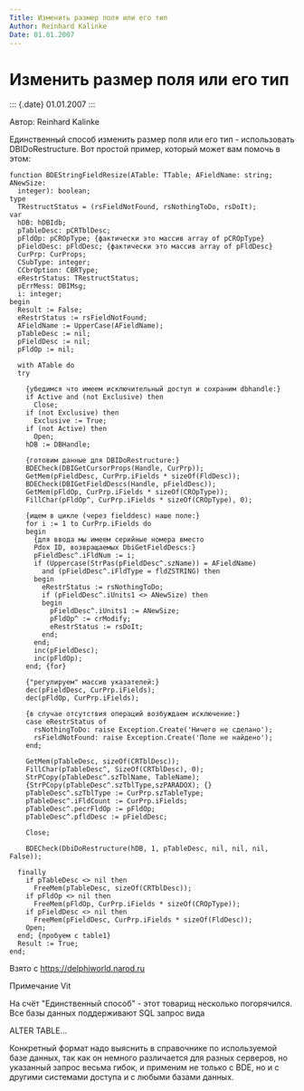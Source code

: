 ```yaml
---
Title: Изменить размер поля или его тип
Author: Reinhard Kalinke
Date: 01.01.2007
---
```



Изменить размер поля или его тип
================================

::: {.date}
01.01.2007
:::

Автор: Reinhard Kalinke

Единственный способ изменить размер поля или его тип - использовать
DBIDoRestructure. Вот простой пример, который может вам помочь в этом:

    function BDEStringFieldResize(ATable: TTable; AFieldName: string; ANewSize:
      integer): boolean;
    type
      TRestructStatus = (rsFieldNotFound, rsNothingToDo, rsDoIt);
    var
      hDB: hDBIdb;
      pTableDesc: pCRTblDesc;
      pFldOp: pCROpType; {фактически это массив array of pCROpType}
      pFieldDesc: pFldDesc; {фактически это массив array of pFldDesc}
      CurPrp: CurProps;
      CSubType: integer;
      CCbrOption: CBRType;
      eRestrStatus: TRestructStatus;
      pErrMess: DBIMsg;
      i: integer;
    begin
      Result := False;
      eRestrStatus := rsFieldNotFound;
      AFieldName := UpperCase(AFieldName);
      pTableDesc := nil;
      pFieldDesc := nil;
      pFldOp := nil;
     
      with ATable do
      try
     
        {убедимся что имеем исключительный доступ и сохраним dbhandle:}
        if Active and (not Exclusive) then
          Close;
        if (not Exclusive) then
          Exclusive := True;
        if (not Active) then
          Open;
        hDB := DBHandle;
     
        {готовим данные для DBIDoRestructure:}
        BDECheck(DBIGetCursorProps(Handle, CurPrp));
        GetMem(pFieldDesc, CurPrp.iFields * sizeOf(FldDesc));
        BDECheck(DBIGetFieldDescs(Handle, pFieldDesc));
        GetMem(pFldOp, CurPrp.iFields * sizeOf(CROpType));
        FillChar(pFldOp^, CurPrp.iFields * sizeOf(CROpType), 0);
     
        {ищем в цикле (через fielddesc) наше поле:}
        for i := 1 to CurPrp.iFields do
        begin
          {для ввода мы имеем серийные номера вместо
          Pdox ID, возвращаемых DbiGetFieldDescs:}
          pFieldDesc^.iFldNum := i;
          if (Uppercase(StrPas(pFieldDesc^.szName)) = AFieldName)
            and (pFieldDesc^.iFldType = fldZSTRING) then
          begin
            eRestrStatus := rsNothingToDo;
            if (pFieldDesc^.iUnits1 <> ANewSize) then
            begin
              pFieldDesc^.iUnits1 := ANewSize;
              pFldOp^ := crModify;
              eRestrStatus := rsDoIt;
            end;
          end;
          inc(pFieldDesc);
          inc(pFldOp);
        end; {for}
     
        {"регулируем" массив указателей:}
        dec(pFieldDesc, CurPrp.iFields);
        dec(pFldOp, CurPrp.iFields);
     
        {в случае отсутствия операций возбуждаем исключение:}
        case eRestrStatus of
          rsNothingToDo: raise Exception.Create('Ничего не сделано');
          rsFieldNotFound: raise Exception.Create('Поле не найдено');
        end;
     
        GetMem(pTableDesc, sizeOf(CRTblDesc));
        FillChar(pTableDesc^, SizeOf(CRTblDesc), 0);
        StrPCopy(pTableDesc^.szTblName, TableName);
        {StrPCopy(pTableDesc^.szTblType,szPARADOX); {}
        pTableDesc^.szTblType := CurPrp.szTableType;
        pTableDesc^.iFldCount := CurPrp.iFields;
        pTableDesc^.pecrFldOp := pFldOp;
        pTableDesc^.pfldDesc := pFieldDesc;
     
        Close;
     
        BDECheck(DbiDoRestructure(hDB, 1, pTableDesc, nil, nil, nil, False));
     
      finally
        if pTableDesc <> nil then
          FreeMem(pTableDesc, sizeOf(CRTblDesc));
        if pFldOp <> nil then
          FreeMem(pFldOp, CurPrp.iFields * sizeOf(CROpType));
        if pFieldDesc <> nil then
          FreeMem(pFieldDesc, CurPrp.iFields * sizeOf(FldDesc));
        Open;
      end; {пробуем с table1}
      Result := True;
    end;

Взято с <https://delphiworld.narod.ru>

Примечание Vit

На счёт \"Единственный способ\"  - этот товарищ несколько погорячился.
Все базы данных поддерживают SQL запрос вида

ALTER TABLE...

Конкретный формат надо выяснить в справочнике по используемой базе
данных, так как он немного различается для разных серверов, но указанный
запрос весьма гибок, и применим не только с BDE, но и с другими
системами доступа и с любыми базами данных.
